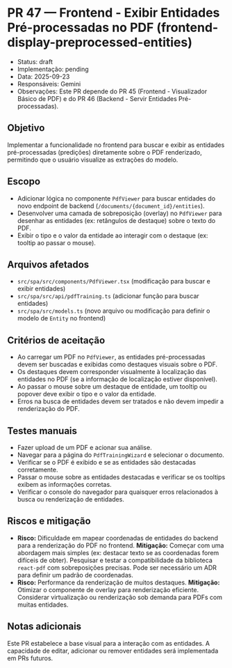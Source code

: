 # PR 47 — Frontend - Exibir Entidades Pré-processadas no PDF (frontend-display-preprocessed-entities)

- Status: draft
- Implementação: pending
- Data: 2025-09-23
- Responsáveis: Gemini
- Observações: Este PR depende do PR 45 (Frontend - Visualizador Básico de PDF) e do PR 46 (Backend - Servir Entidades Pré-processadas).

## Objetivo

Implementar a funcionalidade no frontend para buscar e exibir as entidades pré-processadas (predições) diretamente sobre o PDF renderizado, permitindo que o usuário visualize as extrações do modelo.

## Escopo

- Adicionar lógica no componente `PdfViewer` para buscar entidades do novo endpoint de backend (`/documents/{document_id}/entities`).
- Desenvolver uma camada de sobreposição (overlay) no `PdfViewer` para desenhar as entidades (ex: retângulos de destaque) sobre o texto do PDF.
- Exibir o tipo e o valor da entidade ao interagir com o destaque (ex: tooltip ao passar o mouse).

## Arquivos afetados

- `src/spa/src/components/PdfViewer.tsx` (modificação para buscar e exibir entidades)
- `src/spa/src/api/pdfTraining.ts` (adicionar função para buscar entidades)
- `src/spa/src/models.ts` (novo arquivo ou modificação para definir o modelo de `Entity` no frontend)

## Critérios de aceitação

- Ao carregar um PDF no `PdfViewer`, as entidades pré-processadas devem ser buscadas e exibidas como destaques visuais sobre o PDF.
- Os destaques devem corresponder visualmente à localização das entidades no PDF (se a informação de localização estiver disponível).
- Ao passar o mouse sobre um destaque de entidade, um tooltip ou popover deve exibir o tipo e o valor da entidade.
- Erros na busca de entidades devem ser tratados e não devem impedir a renderização do PDF.

## Testes manuais

- Fazer upload de um PDF e acionar sua análise.
- Navegar para a página do `PdfTrainingWizard` e selecionar o documento.
- Verificar se o PDF é exibido e se as entidades são destacadas corretamente.
- Passar o mouse sobre as entidades destacadas e verificar se os tooltips exibem as informações corretas.
- Verificar o console do navegador para quaisquer erros relacionados à busca ou renderização de entidades.

## Riscos e mitigação

- **Risco:** Dificuldade em mapear coordenadas de entidades do backend para a renderização do PDF no frontend. **Mitigação:** Começar com uma abordagem mais simples (ex: destacar texto se as coordenadas forem difíceis de obter). Pesquisar e testar a compatibilidade da biblioteca `react-pdf` com sobreposições precisas. Pode ser necessário um ADR para definir um padrão de coordenadas.
- **Risco:** Performance da renderização de muitos destaques. **Mitigação:** Otimizar o componente de overlay para renderização eficiente. Considerar virtualização ou renderização sob demanda para PDFs com muitas entidades.

## Notas adicionais

Este PR estabelece a base visual para a interação com as entidades. A capacidade de editar, adicionar ou remover entidades será implementada em PRs futuros.